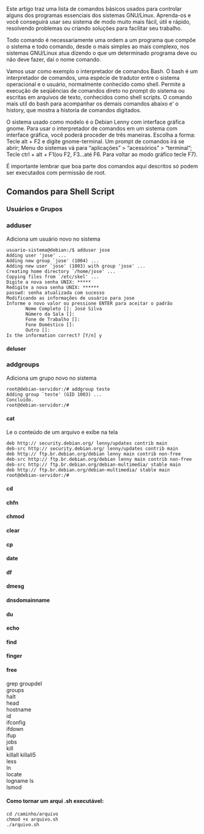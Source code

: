 Este artigo traz uma lista de comandos básicos usados para controlar alguns dos programas essenciais dos sistemas GNU/Linux. Aprenda-os e você conseguirá usar seu sistema de modo muito mais fácil, útil e rápido, resolvendo problemas ou criando soluções para facilitar seu trabalho. 

Todo comando é necessariamente uma ordem a um programa que compõe o sistema e todo comando, desde o mais simples ao mais complexo, nos sistemas GNU/Linux atua dizendo o que um determinado programa deve ou não deve fazer, daí o nome comando. 

Vamos usar como exemplo o interpretador de comandos Bash. O bash é um interpretador de comandos, uma espécie de tradutor entre o sistema operacional e o usuário, normalmente conhecido como shell. Permite a execução de seqüências de comandos direto no prompt do sistema ou escritas em arquivos de texto, conhecidos como shell scripts. O comando mais util do bash para acompanhar os demais comandos abaixo e' o history, que mostra a historia de comandos digitados. 

O sistema usado como modelo é o Debian Lenny com interface gráfica gnome. Para usar o interpretador de comandos em um sistema com interface gráfica, você poderá proceder de três maneiras. Escolha a forma: 
Tecle alt + F2 e digite gnome-terminal. Um prompt de comandos irá se abrir;
Menu do sistemas vá para “aplicações” > “acessórios” > “terminal”;
Tecle ctrl + alt + F1(ou F2, F3...até F6. Para voltar ao modo gráfico tecle F7).

É importante lembrar que boa parte dos comandos aqui descritos só podem ser executados com permissão de root.

## Comandos para Shell Script

### Usuários e Grupos

### adduser

Adiciona um usuário novo no sistema

```
usuario-sistema@debian:/$ adduser jose
Adding user 'jose' ...
Adding new group `jose' (1004) ...
Adding new user `jose' (1003) with group 'jose' ...
Creating home directory `/home/jose' ...
Copying files from `/etc/skel' ...
Digite a nova senha UNIX: *****
Redigite a nova senha UNIX: ******
passwd: senha atualizada com sucesso
Modificando as informações de usuário para jose
Informe o novo valor ou pressione ENTER para aceitar o padrão
       Nome Completo []: José Silva
       Número da Sala []:
       Fone de Trabalho []:
       Fone Doméstico []:
       Outro []:
Is the information correct? [Y/n] y
```
#### deluser

### addgroups

Adiciona um grupo novo no sistema

```
root@debian-servidor:/# addgroup teste
Adding group `teste' (GID 1003) ...
Concluído.
root@debian-servidor:/#
```

#### cat

Le o conteúdo de um arquivo e exibe na tela

```root@debian-servidor:/# cat /etc/apt/sources.list
deb http:// security.debian.org/ lenny/updates contrib main
deb-src http:// security.debian.org/ lenny/updates contrib main
deb http:// ftp.br.debian.org/debian lenny main contrib non-free
deb-src http:// ftp.br.debian.org/debian lenny main contrib non-free
deb-src http:// ftp.br.debian.org/debian-multimedia/ stable main
deb http:// ftp.br.debian.org/debian-multimedia/ stable main
root@debian-servidor:/#
```
#### cd

#### chfn

#### chmod 

#### clear

#### cp

#### date


#### df	
#### dmesg	
#### dnsdomainname	
#### du	
#### echo	
#### find	
#### finger	
#### free

grep
groupdel	
groups	
halt	
head	
hostname	
id	
ifconfig	
ifdown	
ifup	
jobs	
kill	
killall	
killall5	
less	
ln	
locate	
logname	
ls	
lsmod	

#### Como tornar um arqui .sh executável:
```
cd /caminho/arquivo
chmod +x arquivo.sh
./arquivo.sh
```
